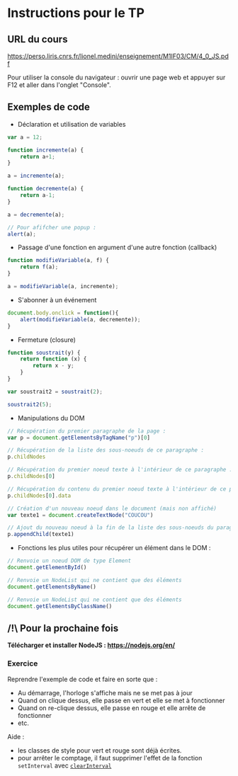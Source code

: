 # Instructions pour le TP

## URL du cours

https://perso.liris.cnrs.fr/lionel.medini/enseignement/M1IF03/CM/4_0_JS.pdf

Pour utiliser la console du navigateur : ouvrir une page web et appuyer sur F12 et aller dans l'onglet "Console".

## Exemples de code

- Déclaration et utilisation de variables

```javascript
var a = 12;

function incremente(a) {
    return a+1;
}

a = incremente(a);

function decremente(a) {
    return a-1;
}

a = decremente(a);

// Pour afifcher une popup :
alert(a);
```

- Passage d'une fonction en argument d'une autre fonction (callback)

```javascript
function modifieVariable(a, f) {
    return f(a);
}

a = modifieVariable(a, incremente);
```

- S'abonner à un événement
```javascript
document.body.onclick = function(){
    alert(modifieVariable(a, decremente));
}
```

- Fermeture (closure)

```javascript
function soustrait(y) {
    return function (x) {
        return x - y;
    }
}

var soustrait2 = soustrait(2);

soustrait2(5);
```

- Manipulations du DOM

```javascript
// Récupération du premier paragraphe de la page :
var p = document.getElementsByTagName("p")[0]

// Récupération de la liste des sous-noeuds de ce paragraphe :
p.childNodes

// Récupération du premier noeud texte à l'intérieur de ce paragraphe :
p.childNodes[0]

// Récupération du contenu du premier noeud texte à l'intérieur de ce paragraphe :
p.childNodes[0].data

// Création d'un nouveau noeud dans le document (mais non affiché)
var texte1 = document.createTextNode("COUCOU")

// Ajout du nouveau noeud à la fin de la liste des sous-noeuds du paragraphe :
p.appendChild(texte1)
```

- Fonctions les plus utiles pour récupérer un élément dans le DOM :

```javascript
// Renvoie un noeud DOM de type Element
document.getElementById()

// Renvoie un NodeList qui ne contient que des éléments
document.getElementsByName()

// Renvoie un NodeList qui ne contient que des éléments
document.getElementsByClassName()
```


## /!\ Pour la prochaine fois

**Télécharger et installer NodeJS : https://nodejs.org/en/**

### Exercice

Reprendre l'exemple de code et faire en sorte que :

- Au démarrage, l'horloge s'affiche mais ne se met pas à jour
- Quand on clique dessus, elle passe en vert et elle se met à fonctionner
- Quand on re-clique dessus, elle passe en rouge et elle arrête de fonctionner
- etc.

Aide :

- les classes de style pour vert et rouge sont déjà écrites.
- pour arrêter le comptage, il faut supprimer l'effet de la fonction `setInterval` avec [`clearInterval`](https://www.w3schools.com/jsref/met_win_clearinterval.asp)
